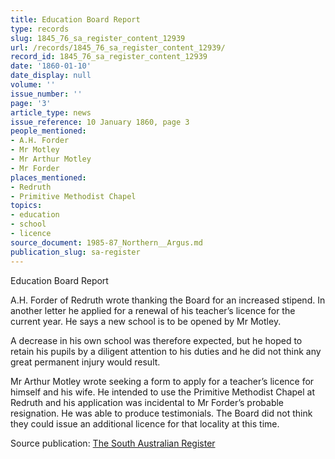 ```yaml
---
title: Education Board Report
type: records
slug: 1845_76_sa_register_content_12939
url: /records/1845_76_sa_register_content_12939/
record_id: 1845_76_sa_register_content_12939
date: '1860-01-10'
date_display: null
volume: ''
issue_number: ''
page: '3'
article_type: news
issue_reference: 10 January 1860, page 3
people_mentioned:
- A.H. Forder
- Mr Motley
- Mr Arthur Motley
- Mr Forder
places_mentioned:
- Redruth
- Primitive Methodist Chapel
topics:
- education
- school
- licence
source_document: 1985-87_Northern__Argus.md
publication_slug: sa-register
---
```


Education Board Report

A.H. Forder of Redruth wrote thanking the Board for an increased stipend.  In another letter he applied for a renewal of his teacher’s licence for the current year.  He says a new school is to be opened by Mr Motley.

A decrease in his own school was therefore expected, but he hoped to retain his pupils by a diligent attention to his duties and he did not think any great permanent injury would result.

Mr Arthur Motley wrote seeking a form to apply for a teacher’s licence for himself and his wife.  He intended to use the Primitive Methodist Chapel at Redruth and his application was incidental to Mr Forder’s probable resignation.  He was able to produce testimonials.  The Board did not think they could issue an additional licence for that locality at this time.

Source publication: [The South Australian Register](/publications/sa-register/)
